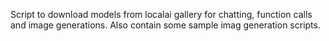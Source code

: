 Script to download models from localai gallery for chatting, function calls and image generations. Also contain some sample imag generation scripts.

